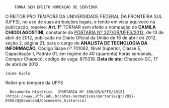         TORNA SEM EFEITO NOMEAÇÃO DE SERVIDOR  

 O REITOR *PRO TEMPORE*  DA UNIVERSIDADE FEDERAL DA FRONTEIRA SUL (UFFS), no uso de suas atribuições legais, e tendo em vista equívoco na publicação, resolve:   **Art. 1º**  TORNAR sem efeito a nomeação de **CAMILA CHIODI AGOSTINI,**  constante da [PORTARIA Nº 327/GR/UFFS/2012](https://www.uffs.edu.br/atos-normativos/portaria/gr/2012-0327), de 13 de abril de 2012, publicada no Diário Oficial da União de 16 de abril de 2012, seção 2, página 21, para o cargo de **ANALISTA DE TECNOLOGIA DA INFORMAÇÃO,** Código Siape nº 701062, Nível Superior, Classe E, Capacitação I, Padrão 01, em regime de 40 (quarenta) horas semanais, *Campus*  Chapecó, código de vaga: 875319.        **Data do ato:** Chapecó-SC, 17 de abril de 2012.   
 

    Jaime Giolo   
 Reitor pro tempore da UFFS 

      Documento Histórico  [PORTARIA Nº 350/GR/UFFS/2012](https://www.uffs.edu.br/atos-normativos/portaria/gr/2012-0350/@@download/documento_historico)     
      